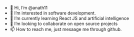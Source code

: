 - 👋 Hi, I’m @anath11
- 👀 I’m interested in software development. 
- 🌱 I’m currently learning React JS and artificial intelligence
- 💞️ I’m looking to collaborate on open source projects
- 📫 How to reach me, just mesaage me through github. 

<!---
anath11/anath11 is a ✨ special ✨ repository because its `README.md` (this file) appears on your GitHub profile.
You can click the Preview link to take a look at your changes.
--->
